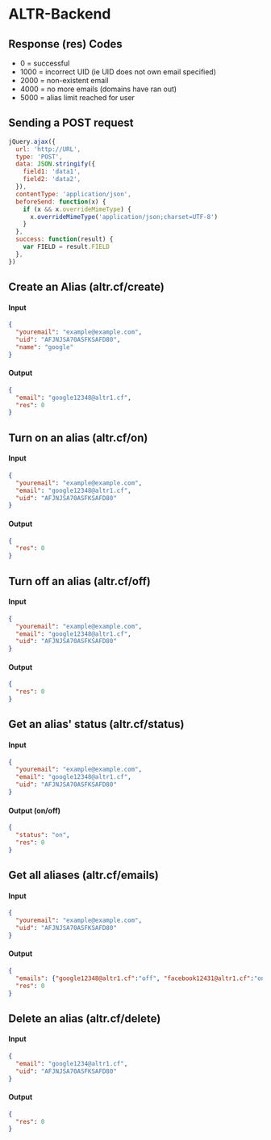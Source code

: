 # ALTR-Backend

## Response (res) Codes

- 0 = successful
- 1000 = incorrect UID (ie UID does not own email specified)
- 2000 = non-existent email
- 4000 = no more emails (domains have ran out)
- 5000 = alias limit reached for user

## Sending a POST request

```javascript
jQuery.ajax({
  url: 'http://URL',
  type: 'POST',
  data: JSON.stringify({
    field1: 'data1',
    field2: 'data2',
  }),
  contentType: 'application/json',
  beforeSend: function(x) {
    if (x && x.overrideMimeType) {
      x.overrideMimeType('application/json;charset=UTF-8')
    }
  },
  success: function(result) {
    var FIELD = result.FIELD
  },
})
```

## Create an Alias (altr.cf/create)

#### Input

```json
{
  "youremail": "example@example.com",
  "uid": "AFJNJSA70ASFKSAFD80",
  "name": "google"
}
```

#### Output

```json
{
  "email": "google12348@altr1.cf",
  "res": 0
}
```

## Turn on an alias (altr.cf/on)

#### Input

```json
{
  "youremail": "example@example.com",
  "email": "google12348@altr1.cf",
  "uid": "AFJNJSA70ASFKSAFD80"
}
```

#### Output

```json
{
  "res": 0
}
```

## Turn off an alias (altr.cf/off)

#### Input

```json
{
  "youremail": "example@example.com",
  "email": "google12348@altr1.cf",
  "uid": "AFJNJSA70ASFKSAFD80"
}
```

#### Output

```json
{
  "res": 0
}
```

## Get an alias' status (altr.cf/status)

#### Input

```json
{
  "youremail": "example@example.com",
  "email": "google12348@altr1.cf",
  "uid": "AFJNJSA70ASFKSAFD80"
}
```

#### Output (on/off)

```json
{
  "status": "on",
  "res": 0
}
```

## Get all aliases (altr.cf/emails)

#### Input

```json
{
  "youremail": "example@example.com",
  "uid": "AFJNJSA70ASFKSAFD80"
}
```

#### Output

```json
{
  "emails": {"google12348@altr1.cf":"off", "facebook12431@altr1.cf":"on"},
  "res": 0
}
```

## Delete an alias (altr.cf/delete)

#### Input

```json
{
  "email": "google1234@altr1.cf",
  "uid": "AFJNJSA70ASFKSAFD80"
}
```

#### Output

```json
{
  "res": 0
}
```

